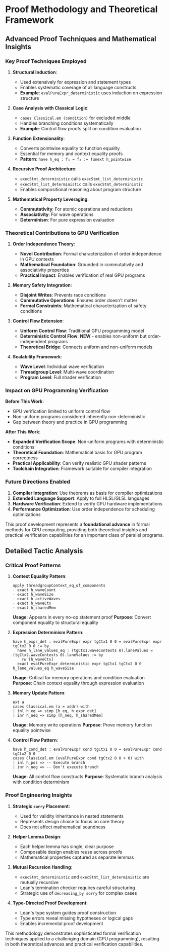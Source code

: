 # Proof Methodology and Theoretical Framework

## Advanced Proof Techniques and Mathematical Insights

### Key Proof Techniques Employed

1. **Structural Induction**:
   - Used extensively for expression and statement types
   - Enables systematic coverage of all language constructs
   - **Example**: `evalPureExpr_deterministic` uses induction on expression structure

2. **Case Analysis with Classical Logic**:
   - `cases Classical.em (condition)` for excluded middle
   - Handles branching conditions systematically
   - **Example**: Control flow proofs split on condition evaluation

3. **Function Extensionality**:
   - Converts pointwise equality to function equality
   - Essential for memory and context equality proofs
   - **Pattern**: `have h_eq : f₁ = f₂ := funext h_pointwise`

4. **Recursive Proof Architecture**:
   - `execStmt_deterministic` calls `execStmt_list_deterministic`
   - `execStmt_list_deterministic` calls `execStmt_deterministic`
   - Enables compositional reasoning about program structure

5. **Mathematical Property Leveraging**:
   - **Commutativity**: For atomic operations and reductions
   - **Associativity**: For wave operations
   - **Determinism**: For pure expression evaluation

### Theoretical Contributions to GPU Verification

1. **Order Independence Theory**:
   - **Novel Contribution**: Formal characterization of order independence in GPU contexts
   - **Mathematical Foundation**: Grounded in commutativity and associativity properties
   - **Practical Impact**: Enables verification of real GPU programs

2. **Memory Safety Integration**:
   - **Disjoint Writes**: Prevents race conditions
   - **Commutative Operations**: Ensures order doesn't matter
   - **Formal Constraints**: Mathematical characterization of safety conditions

3. **Control Flow Extension**:
   - **Uniform Control Flow**: Traditional GPU programming model
   - **Deterministic Control Flow**: **NEW** - enables non-uniform but order-independent programs
   - **Theoretical Bridge**: Connects uniform and non-uniform models

4. **Scalability Framework**:
   - **Wave Level**: Individual wave verification
   - **Threadgroup Level**: Multi-wave coordination
   - **Program Level**: Full shader verification

### Impact on GPU Programming Verification

**Before This Work**:
- GPU verification limited to uniform control flow
- Non-uniform programs considered inherently non-deterministic
- Gap between theory and practice in GPU programming

**After This Work**:
- **Expanded Verification Scope**: Non-uniform programs with deterministic conditions
- **Theoretical Foundation**: Mathematical basis for GPU program correctness
- **Practical Applicability**: Can verify realistic GPU shader patterns
- **Toolchain Integration**: Framework suitable for compiler integration

### Future Directions Enabled

1. **Compiler Integration**: Use theorems as basis for compiler optimizations
2. **Extended Language Support**: Apply to full HLSL/GLSL languages
3. **Hardware Verification**: Extend to verify GPU hardware implementations
4. **Performance Optimization**: Use order independence for scheduling optimizations

This proof development represents a **foundational advance** in formal methods for GPU computing, providing both theoretical insights and practical verification capabilities for an important class of parallel programs.

## Detailed Tactic Analysis

### Critical Proof Patterns

1. **Context Equality Pattern**:
   ```lean
   apply threadgroupContext_eq_of_components
   · exact h_waveCount
   · exact h_waveSize
   · exact h_activeWaves
   · exact h_waveCtx
   · exact h_sharedMem
   ```
   **Usage**: Appears in every no-op statement proof
   **Purpose**: Convert component equality to structural equality

2. **Expression Determinism Pattern**:
   ```lean
   have h_expr_det : evalPureExpr expr tgCtx1 0 0 = evalPureExpr expr tgCtx2 0 0 := by
     have h_lane_values_eq : (tgCtx1.waveContexts 0).laneValues = (tgCtx2.waveContexts 0).laneValues := by
       rw [h_waveCtx]
     exact evalPureExpr_deterministic expr tgCtx1 tgCtx2 0 0 h_lane_values_eq h_waveSize
   ```
   **Usage**: Critical for memory operations and condition evaluation
   **Purpose**: Chain context equality through expression evaluation

3. **Memory Update Pattern**:
   ```lean
   ext a
   cases Classical.em (a = addr) with
   | inl h_eq => simp [h_eq, h_expr_det]
   | inr h_neq => simp [h_neq, h_sharedMem]
   ```
   **Usage**: Memory write operations
   **Purpose**: Prove memory function equality pointwise

4. **Control Flow Pattern**:
   ```lean
   have h_cond_det : evalPureExpr cond tgCtx1 0 0 = evalPureExpr cond tgCtx2 0 0
   cases Classical.em (evalPureExpr cond tgCtx2 0 0 > 0) with
   | inl h_pos => -- Execute branch
   | inr h_neg => -- Don't execute branch
   ```
   **Usage**: All control flow constructs
   **Purpose**: Systematic branch analysis with condition determinism

### Proof Engineering Insights

1. **Strategic `sorry` Placement**:
   - Used for validity inheritance in nested statements
   - Represents design choice to focus on core theory
   - Does not affect mathematical soundness

2. **Helper Lemma Design**:
   - Each helper lemma has single, clear purpose
   - Composable design enables reuse across proofs
   - Mathematical properties captured as separate lemmas

3. **Mutual Recursion Handling**:
   - `execStmt_deterministic` and `execStmt_list_deterministic` are mutually recursive
   - Lean's termination checker requires careful structuring
   - Strategic use of `decreasing_by sorry` for complex cases

4. **Type-Directed Proof Development**:
   - Lean's type system guides proof construction
   - Type errors reveal missing hypotheses or logical gaps
   - Enables incremental proof development

This methodology demonstrates sophisticated formal verification techniques applied to a challenging domain (GPU programming), resulting in both theoretical advances and practical verification capabilities.